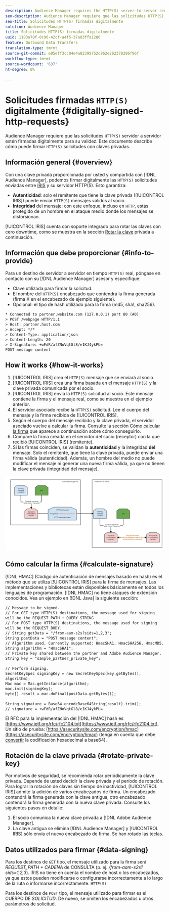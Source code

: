 ```yaml
---
description: Audience Manager requires the HTTP(S) server-to-server requests to be digitally signed for validity. This document describes how you can sign HTTP requests with private keys.
seo-description: Audience Manager requiere que las solicitudes HTTP(S) servidor a servidor estén firmadas digitalmente para su validez. Este documento describe cómo puede firmar solicitudes HTTP(S) con claves privadas.
seo-title: Solicitudes HTTP(S) firmadas digitalmente
solution: Audience Manager
title: Solicitudes HTTP(S) firmadas digitalmente
uuid: 1183a70f-0c96-42cf-a4f5-37a83ffa1286
feature: Outbound Data Transfers
translation-type: tm+mt
source-git-commit: e05eff3cc04e4a82399752c862e2b2370286f96f
workflow-type: tm+mt
source-wordcount: '637'
ht-degree: 0%

---
```



# Solicitudes firmadas `HTTP(S)` digitalmente {#digitally-signed-http-requests}

Audience Manager requiere que las solicitudes `HTTP(S)` servidor a servidor estén firmadas digitalmente para su validez. Este documento describe cómo puede firmar `HTTP(S)` solicitudes con claves privadas.

## Información general {#overview}

<!-- digitally_signed_http_requests.xml -->

Con una clave privada proporcionada por usted y compartida con [!DNL Audience Manager], podemos firmar digitalmente las `HTTP(S)` solicitudes enviadas entre [IRIS](../../../reference/system-components/components-data-action.md#iris) y su servidor HTTP(S). Esto garantiza:

* **Autenticidad**: solo el remitente que tiene la clave privada ([!UICONTROL IRIS]) puede enviar `HTTP(S)` mensajes válidos al socio.
* **Integridad** del mensaje: con este enfoque, incluso en `HTTP`, estás protegido de un hombre en el ataque medio donde los mensajes se distorsionan.

[!UICONTROL IRIS] cuenta con soporte integrado para rotar las claves con cero downtime, como se muestra en la sección [Rotar la clave](../../../integration/receiving-audience-data/real-time-outbound-transfers/digitally-signed-http-requests.md#rotate-private-key) privada a continuación.

## Información que debe proporcionar {#info-to-provide}

Para un destino de servidor a servidor en tiempo `HTTP(S)` real, póngase en contacto con su [!DNL Audience Manager] asesor y especifique:

* Clave utilizada para firmar la solicitud.
* El nombre del `HTTP(S)` encabezado que contendrá la firma generada (firma X en el encabezado de ejemplo siguiente).
* Opcional: el tipo de hash utilizado para la firma (md5, sha1, sha256).

```
* Connected to partner.website.com (127.0.0.1) port 80 (#0)
> POST /webpage HTTP/1.1
> Host: partner.host.com
> Accept: */*
> Content-Type: application/json
> Content-Length: 20
> X-Signature: +wFdR/afZNoVqtGl8/e1KJ4ykPU=
POST message content
```

## How it works {#how-it-works}

1. [!UICONTROL IRIS] crea el `HTTP(S)` mensaje que se enviará al socio.
1. [!UICONTROL IRIS] crea una firma basada en el mensaje `HTTP(S)` y la clave privada comunicada por el socio.
1. [!UICONTROL IRIS] envía la `HTTP(S)` solicitud al socio. Este mensaje contiene la firma y el mensaje real, como se muestra en el ejemplo anterior.
1. El servidor asociado recibe la `HTTP(S)` solicitud. Lee el cuerpo del mensaje y la firma recibida de [!UICONTROL IRIS].
1. Según el cuerpo del mensaje recibido y la clave privada, el servidor asociado vuelve a calcular la firma. Consulte la sección [Cómo calcular la firma](../../../integration/receiving-audience-data/real-time-outbound-transfers/digitally-signed-http-requests.md#calculate-signature) que aparece a continuación sobre cómo conseguirlo.
1. Compare la firma creada en el servidor del socio (receptor) con la que recibió [!UICONTROL IRIS] (remitente).
1. Si las firmas coinciden, se validan la **autenticidad** y la integridad **del** mensaje. Solo el remitente, que tiene la clave privada, puede enviar una firma válida (autenticidad). Además, un hombre del medio no puede modificar el mensaje ni generar una nueva firma válida, ya que no tienen la clave privada (integridad del mensaje).

![](assets/iris-digitally-sign-http-request.png)

## Cómo calcular la firma {#calculate-signature}

[!DNL HMAC] (Código de autenticación de mensajes basado en hash) es el método que se utiliza [!UICONTROL IRIS] para la firma de mensajes. Las implementaciones y bibliotecas están disponibles básicamente en todos los lenguajes de programación. [!DNL HMAC] no tiene ataques de extensión conocidos. Vea un ejemplo en [!DNL Java] la siguiente sección:

```
// Message to be signed.
// For GET type HTTP(S) destinations, the message used for signing will be the REQUEST_PATH + QUERY_STRING
// For POST type HTTP(S) destinations, the message used for signing will be the REQUEST_BODY.
// String getData = "/from-aam-s2s?sids=1,2,3";
String postData = "POST message content";
// Algorithm used. Currently supported: HmacSHA1, HmacSHA256, HmacMD5.
String algorithm = "HmacSHA1";
// Private key shared between the partner and Adobe Audience Manager.
String key = "sample_partner_private_key";
  
// Perform signing.
SecretKeySpec signingKey = new SecretKeySpec(key.getBytes(), algorithm);
Mac mac = Mac.getInstance(algorithm);
mac.init(signingKey);
byte[] result = mac.doFinal(postData.getBytes());
  
String signature = Base64.encodeBase64String(result).trim(); 
// signature = +wFdR/afZNoVqtGl8/e1KJ4ykPU=
```

El RFC para la implementación del [!DNL HMAC] hash es [https://www.ietf.org/rfc/rfc2104.txt](https://www.ietf.org/rfc/rfc2104.txt). Un sitio de prueba: [https://asecuritysite.com/encryption/hmac](https://asecuritysite.com/encryption/hmac) (tenga en cuenta que debe [convertir](https://tomeko.net/online_tools/hex_to_base64.php?lang=en) la codificación hexadecimal a base64).

## Rotación de la clave privada {#rotate-private-key}

Por motivos de seguridad, se recomienda rotar periódicamente la clave privada. Depende de usted decidir la clave privada y el período de rotación. Para lograr la rotación de claves sin tiempo de inactividad, [!UICONTROL IRIS] admite la adición de varios encabezados de firma. Un encabezado contendrá la firma generada con la clave antigua, otro encabezado contendrá la firma generada con la nueva clave privada. Consulte los siguientes pasos en detalle:

1. El socio comunica la nueva clave privada a [!DNL Adobe Audience Manager].
1. La clave antigua se elimina [!DNL Audience Manager] y [!UICONTROL IRIS] sólo envía el nuevo encabezado de firma. Se han rotado las teclas.

## Datos utilizados para firmar {#data-signing}

Para los destinos de `GET` tipo, el mensaje utilizado para la firma será *REQUEST_PATH + CADENA* de CONSULTA (p. ej. */from-aam-s2s?sids=1,2,3*). IRIS no tiene en cuenta el nombre de host o los encabezados, ya que estos pueden modificarse o configurarse incorrectamente a lo largo de la ruta o informarse incorrectamente. `HTTP(S)`

Para los destinos de `POST` tipo, el mensaje utilizado para firmar es el CUERPO DE *SOLICITUD*. De nuevo, se omiten los encabezados u otros parámetros de solicitud.
